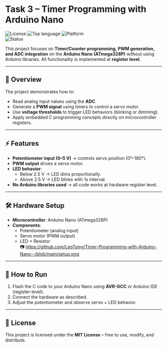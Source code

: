 # Task 3 – Timer Programming with Arduino Nano  

![License](https://img.shields.io/badge/license-MIT-green.svg)
![Top language](https://img.shields.io/github/languages/top/LeoTomy/Timer-Programming-with-Arduino-Nano--)
![Platform](https://img.shields.io/badge/platform-Arduino%20Nano-orange.svg)  
![Status](https://img.shields.io/badge/status-Completed-success.svg)  

This project focuses on **Timer/Counter programming, PWM generation, and ADC integration** on the **Arduino Nano (ATmega328P)** without using Arduino libraries. All functionality is implemented at **register level**.  

---

## 📌 Overview  
The project demonstrates how to:  
- Read analog input values using the **ADC**.  
- Generate a **PWM signal** using timers to control a servo motor.  
- Use **voltage thresholds** to trigger LED behaviors (blinking or dimming).  
- Apply embedded C programming concepts directly on microcontroller registers.  

---

## ⚡ Features  
- **Potentiometer input (0–5 V)** → controls servo position (0°–180°).  
- **PWM output** drives a servo motor.  
- **LED behavior**:  
  - Below 2.5 V → LED dims proportionally.  
  - Above 2.5 V → LED blinks with 1s interval.  
- **No Arduino libraries used** → all code works at hardware register level.  

---

## 🛠️ Hardware Setup  
- **Microcontroller**: Arduino Nano (ATmega328P)  
- **Components**:  
  - Potentiometer (analog input)  
  - Servo motor (PWM output)  
  - LED + Resistor  
📷  https://github.com/LeoTomy/Timer-Programming-with-Arduino-Nano--/blob/main/setup.png


---

## 🚀 How to Run  
1. Flash the C code to your Arduino Nano using **AVR-GCC** or Arduino IDE (register-level).  
2. Connect the hardware as described.  
3. Adjust the potentiometer and observe servo + LED behavior.  


---

## 📖 License
This project is licensed under the **MIT License** – free to use, modify, and distribute.
